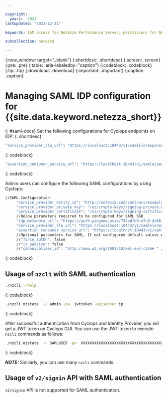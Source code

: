```yaml
---

copyright:
  years:  2023
lastupdated: "2023-12-21"

keywords: IAM access for Netezza Performance Server, permissions for Netezza Performance Server, identity and access management for Netezza Performance Server, roles for Netezza Performance Server, actions for Netezza Performance Server, assigning access for Netezza Performance Server

subcollection: netezza

---
```


{:new_window: target="_blank"}
{:shortdesc: .shortdesc}
{:screen: .screen}
{:pre: .pre}
{:table: .aria-labeledby="caption"}
{:codeblock: .codeblock}
{:tip: .tip}
{:download: .download}
{:important: .important}
{:caption: .caption}

# Managing SAML IDP configuration for {{site.data.keyword.netezza_short}}
{: #saml-docs}
Set the following configurations for Cyclops endpoints on IDP:
{: shortdesc}

 ```bash
"service_provider_slo_url": "https://localhost:10443/v1/samlsloresponse"
```
{: codeblock}

 ```bash
"assertion_consumer_service_url": "https://localhost:10443/v1/samlacsendpoint"
```
{: codeblock}

Admin users can configure the following SAML configurations by using Cyclops:

 ```bash
//SAML Configuration
      "service_provider_entity_id": "http://netezza.com/saml/acs/example",
      "service_provider_private_key": "/nz/crypto-keys/signing-private.key",
      "service_provider_certificate": "/nz/crypto-keys/signing-certificate.crt"
      //Below parameters required to be configured for SAML SSO
      "idp_metadata_url": "https://auth.pingone.asia/793adfb9-e7c9-4e80-a1a2-335f27066ffe/saml20/metadata/caf77459-5b2b-400d-bcb1-7b71f85d25c1"
      "service_provider_slo_url": "https://localhost:10443/v1/samlsloresponse"
      "assertion_consumer_service_url": "https://localhost:10443/v1/samlacsendpoint"
      //Optional parameters for SAML, If not configured default values would be used
      //"force_authn": false
      //"is_passive": false
      //"canonicalizer_id": "http://www.w3.org/2001/10/xml-exc-c14n# " //This value is required for ADFS
 
```
{: codeblock}

## Usage of `nzcli` with SAML authentication

 ```bash
./nzcli --help
```
{: codeblock}

 ```bash
./nzcli nzstate  -u admin -pw  jwttoken -apiserver ip
```
{: codeblock}

After successful authentication from Cyclops and Identity Provider, you will get a JWT token on Cyclops GUI. You can use the JWT token to execute `nzcli` commands as follows:

```bash
./nzcli nzstate  -u SAMLUSER -pw  XXXXXXXXXXXXXXXXXXXXXXXXXXXXXXXXXXXXXXXXXXXXXXXXXXXXXXXXXXXX -apiserver X.X.X.X
```
{: codeblock}

**_NOTE:_** Similarly, you can use many `nzcli` commands.

## Usage of `v2/signin` API with SAML authentication
`v2/signin` API is not supported for SAML authentication.